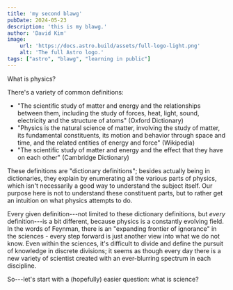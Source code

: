```yaml
---
title: 'my second blawg'
pubDate: 2024-05-23
description: 'this is my blawg.'
author: 'David Kim'
image:
    url: 'https://docs.astro.build/assets/full-logo-light.png'
    alt: 'The full Astro logo.'
tags: ["astro", "blawg", "learning in public"]
---
```

What is physics? 

There's a variety of common definitions:
- "The scientific study of matter and energy and the relationships between them, including the study of forces, heat, light, sound, electricity and the structure of atoms" (Oxford Dictionary)
- "Physics is the natural science of matter, involving the study of matter, its fundamental constituents, its motion and behavior through space and time, and the related entities of energy and force" (Wikipedia)
- "The scientific study of matter and energy and the effect that they have on each other" (Cambridge Dictionary)

These definitions are "dictionary definitions"; besides actually being in dictionaries, they explain by enumerating all the various parts of physics, which isn't necessarily a good way to understand the subject itself. Our purpose here is not to understand these constituent parts, but to rather get an intuition on what physics attempts to do. 

Every given definition---not limited to these dictionary definitions, but *every* definition---is a bit different, because physics is a constantly evolving field. In the words of Feynman, there is an "expanding frontier of ignorance" in the sciences - every step forward is just another view into what we do not know. Even within the sciences, it's difficult to divide and define the pursuit of knowledge in discrete divisions; it seems as though every day there is a new variety of scientist created with an ever-blurring spectrum in each discipline.

So---let's start with a (hopefully) easier question: what is science?
